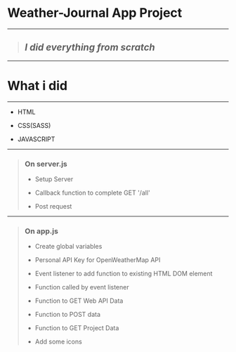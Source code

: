 # Weather-Journal App Project

---

> ## *I did everything from scratch*

---

# What i did

---

- HTML

- CSS(SASS)

- JAVASCRIPT

---

> ### On server.js
>
> - Setup Server
>
> - Callback function to complete GET '/all'
>
> - Post request
>

---

> ### On app.js
>
> - Create global variables
>
> - Personal API Key for OpenWeatherMap API
>
> - Event listener to add function to existing HTML DOM element
>
> - Function called by event listener
>
> - Function to GET Web API Data
>
> - Function to POST data
>
> - Function to GET Project Data
>
> - Add some icons
